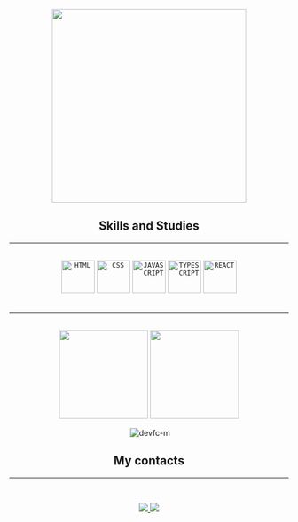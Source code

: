 <p align="center">
<img height="350px" src="https://github-production-user-asset-6210df.s3.amazonaws.com/73148418/254130136-a119c3e1-65dc-4850-ab26-e90cb3d2ea7f.png"/>
</p>



<h2 align="center">Skills and Studies</h2>
<hr /> <br />
<div align="center">
<code><img height="60" src="https://cdn.iconscout.com/icon/free/png-256/html5-40-1175193.png" title="HTML"></code>
<code><img height="60" src="https://upload.wikimedia.org/wikipedia/commons/6/62/CSS3_logo.svg" title="CSS"></code> 
<code><img height="60" src="https://logospng.org/download/javascript/logo-javascript-icon-1024.png" title="JAVASCRIPT"></code> 
<code><img height="60" src="https://upload.wikimedia.org/wikipedia/commons/thumb/4/4c/Typescript_logo_2020.svg/1200px-Typescript_logo_2020.svg.png" title="TYPESCRIPT"></code>
<code><img height="60" src="https://cdn.auth0.com/blog/react-js/react.png" title="REACT"></code> 
</div>
<br />
<hr /> <br />

<div align="center">
  <img height="160em" align="center" src="https://github-readme-stats.vercel.app/api/top-langs/?username=coder-fc&hide=,handlebars&layout=compact&theme=dracula"> 
  <img height="160em" align="center" src="https://github-readme-stats.vercel.app/api?username=coder-fc&show_icons=true&theme=dracula"> 
</div>

<br />

<div align="center">&nbsp;<img src="https://github-readme-streak-stats.herokuapp.com?user=coder-fc&theme=dracula" alt="devfc-m" /></div>

<h2 align="center"> My contacts </h2>
<hr /> <br />
<p align="center">
<a href="https://www.linkedin.com/in/coder-fc/" target="blank"> 
  <img src="https://img.shields.io/badge/linkedin-%230077B5.svg?style=for-the-badge&logo=linkedin&logoColor=white"/>
</a>
<a href="mailto:felipecm13@outlook.com.br" target="blank"> 
  <img src="https://img.shields.io/badge/Microsoft_Outlook-0078D4?style=for-the-badge&logo=microsoft-outlook&logoColor=white"/>
</a>
</p>


<!--
**DevFC-M/DevFC-M** is a ✨ _special_ ✨ repository because its `README.md` (this file) appears on your GitHub profile.

Here are some ideas to get you started:

- 🔭 I’m currently working on ...
- 🌱 I’m currently learning ...
- 👯 I’m looking to collaborate on ...
- 🤔 I’m looking for help with ...
- 💬 Ask me about ...
- 📫 How to reach me: ...
- 😄 Pronouns: ...
- ⚡ Fun fact: ...
  -->
